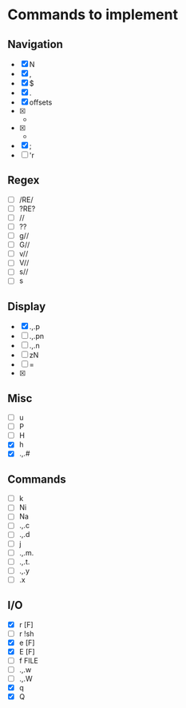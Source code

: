 Commands to implement
=====================

Navigation
----------

+ [x] N
+ [x] ,
+ [x] $
+ [x] .
+ [x] offsets
+ [x] +
+ [x] -
+ [x] ;
+ [ ] 'r

Regex
-----

+ [ ] /RE/
+ [ ] ?RE?
+ [ ] //
+ [ ] ??
+ [ ] g//
+ [ ] G//
+ [ ] v//
+ [ ] V//
+ [ ] s//
+ [ ] s

Display
-------

+ [x] .,.p
+ [ ] .,.pn
+ [ ] .,.n
+ [ ] zN
+ [ ] =
+ [x] <CR>

Misc
----

+ [ ] u
+ [ ] P
+ [ ] H
+ [x] h
+ [x] .,.#

Commands
--------

+ [ ] k
+ [ ] Ni
+ [ ] Na
+ [ ] .,.c
+ [ ] .,.d
+ [ ] j
+ [ ] .,.m.
+ [ ] .,.t.
+ [ ] .,.y
+ [ ] .x

I/O
---

+ [x] r [F]
+ [ ] r !sh
+ [x] e [F]
+ [x] E [F]
+ [ ] f FILE
+ [ ] .,.w
+ [ ] .,.W
+ [x] q
+ [x] Q
